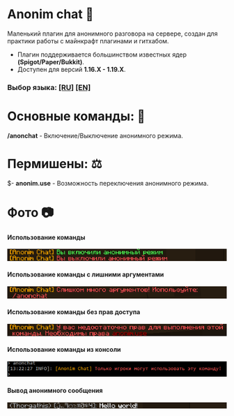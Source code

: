 # Anonim chat 💬
Маленький плагин для анонимного разговора на сервере, создан для практики работы с майнкрафт плагинами и гитхабом. 
 - Плагин поддерживается большинством известных ядер **(Spigot/Paper/Bukkit)**.
 - Доступен для версий **1.16.X - 1.19.X**.
 
 ### **Выбор языка: [[RU]](./README.md) [[EN]](./README_EN.md)**

# Основные команды: 💾
  **/anonchat** - Включение/Выключение анонимного режима.

# Пермишены: ⚖️
$- **anonim.use** - Возможность переключения анонимного режима.

# Фото 📷

#### Использование команды
<img src="/photos/use.png">

#### Использование команды с лишними аргументами
<img src="/photos/args.png">

#### Использование команды без прав доступа
<img src="/photos/perm.png">

#### Использование команды из консоли
<img src="/photos/console.png">

#### Вывод анонимного сообщения
<img src="/photos/chat.png">
